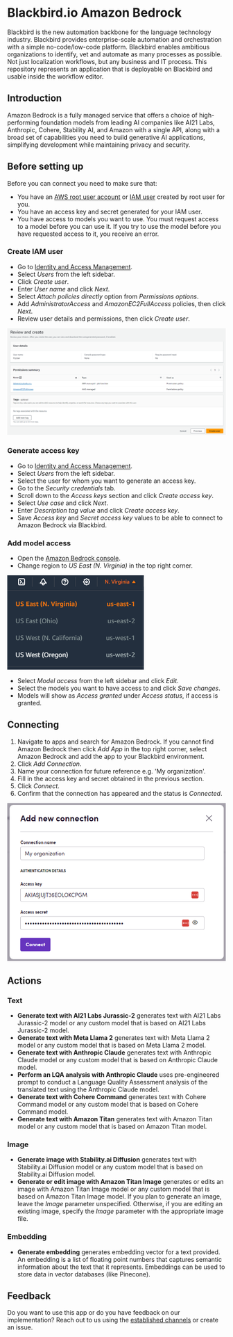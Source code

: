 # Blackbird.io Amazon Bedrock

Blackbird is the new automation backbone for the language technology industry. Blackbird provides enterprise-scale automation and orchestration with a simple no-code/low-code platform. Blackbird enables ambitious organizations to identify, vet and automate as many processes as possible. Not just localization workflows, but any business and IT process. This repository represents an application that is deployable on Blackbird and usable inside the workflow editor.

## Introduction

<!-- begin docs -->

Amazon Bedrock is a fully managed service that offers a choice of high-performing foundation models from leading AI companies like AI21 Labs, Anthropic, Cohere, Stability AI, and Amazon with a single API, along with a broad set of capabilities you need to build generative AI applications, simplifying development while maintaining privacy and security.

## Before setting up

Before you can connect you need to make sure that:

- You have an [AWS root user account](https://docs.aws.amazon.com/IAM/latest/UserGuide/id_root-user.html) or [IAM user](https://docs.aws.amazon.com/IAM/latest/UserGuide/introduction_identity-management.html) created by root user for you.
- You have an access key and secret generated for your IAM user.
- You have access to models you want to use. You must request access to a model before you can use it. If you try to use the model before you have requested access to it, you receive an error.

### Create IAM user

- Go to [Identity and Access Management](https://console.aws.amazon.com/iamv2/home).
- Select _Users_ from the left sidebar.
- Click _Create user_.
- Enter _User name_ and click _Next_.
- Select _Attach policies directly_ option from _Permissions options_.
- Add _AdministratorAccess_ and _AmazonEC2FullAccess_ policies, then click _Next_.
- Review user details and permissions, then click _Create user_.

![IAM user creation](image/README/iam_user_creation.png)

### Generate access key

- Go to [Identity and Access Management](https://console.aws.amazon.com/iamv2/home).
- Select _Users_ from the left sidebar.
- Select the user for whom you want to generate an access key.
- Go to the _Security credentials_ tab.
- Scroll down to the _Access keys_ section and click _Create access key_.
- Select _Use case_ and click _Next_.
- Enter _Description tag value_ and click _Create access key_.
- Save _Access key_ and _Secret access key_ values to be able to connect to Amazon Bedrock via Blackbird.

### Add model access

- Open the [Amazon Bedrock console](https://console.aws.amazon.com/bedrock).
- Change region to _US East (N. Virginia)_ in the top right corner.

![Change region](image/README/region.png)

- Select _Model access_ from the left sidebar and click _Edit_.
- Select the models you want to have access to and click _Save changes_.
- Models will show as _Access granted_ under _Access status_, if access is granted.

## Connecting

1. Navigate to apps and search for Amazon Bedrock. If you cannot find Amazon Bedrock then click _Add App_ in the top right corner, select Amazon Bedrock and add the app to your Blackbird environment.
2. Click _Add Connection_.
3. Name your connection for future reference e.g. 'My organization'.
4. Fill in the access key and secret obtained in the previous section.
5. Click _Connect_.
6. Confirm that the connection has appeared and the status is _Connected_.

![Connecting](image/README/connecting.png)

## Actions

### Text

- **Generate text with AI21 Labs Jurassic-2** generates text with AI21 Labs Jurassic-2 model or any custom model that is based on AI21 Labs Jurassic-2 model.
- **Generate text with Meta Llama 2** generates text with Meta Llama 2 model or any custom model that is based on Meta Llama 2 model.
- **Generate text with Anthropic Claude** generates text with Anthropic Claude model or any custom model that is based on Anthropic Claude model.
- **Perform an LQA analysis with Anthropic Claude** uses pre-engineered prompt to conduct a Language Quality Assessment analysis of the translated text using the Anthropic Claude model.
- **Generate text with Cohere Command** generates text with Cohere Command model or any custom model that is based on Cohere Command model.
- **Generate text with Amazon Titan** generates text with Amazon Titan model or any custom model that is based on Amazon Titan model.

### Image

- **Generate image with Stability.ai Diffusion** generates text with Stability.ai Diffusion model or any custom model that is based on Stability.ai Diffusion model.
- **Generate or edit image with Amazon Titan Image** generates or edits an image with Amazon Titan Image model or any custom model that is based on Amazon Titan Image model. If you plan to generate an image, leave the _Image_ parameter unspecified. Otherwise, if you are editing an existing image, specify the _Image_ parameter with the appropriate image file.

### Embedding

- **Generate embedding** generates embedding vector for a text provided. An embedding is a list of floating point numbers that captures semantic information about the text that it represents. Embeddings can be used to store data in vector databases (like Pinecone).

## Feedback

Do you want to use this app or do you have feedback on our implementation? Reach out to us using the [established channels](https://www.blackbird.io/) or create an issue.

<!-- end docs -->
